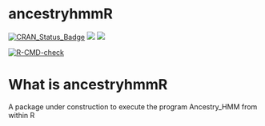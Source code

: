 # ancestryhmmR

[![CRAN_Status_Badge](http://www.r-pkg.org/badges/version/ancestryhmmR)](https://cran.r-project.org/package=ancestryhmmR)
[![](http://cranlogs.r-pkg.org/badges/grand-total/ancestryhmmR)](https://cran.r-project.org/package=ancestryhmmR)
[![](http://cranlogs.r-pkg.org/badges/ancestryhmmR)](https://cran.r-project.org/package=ancestryhmmR)


[![R-CMD-check](https://github.com/thijsjanzen/ancestryhmmr/workflows/R-CMD-check/badge.svg)](https://github.com/thijsjanzen/ancestryhmmr/actions)

# What is ancestryhmmR
A package under construction to execute the program Ancestry_HMM from within R
